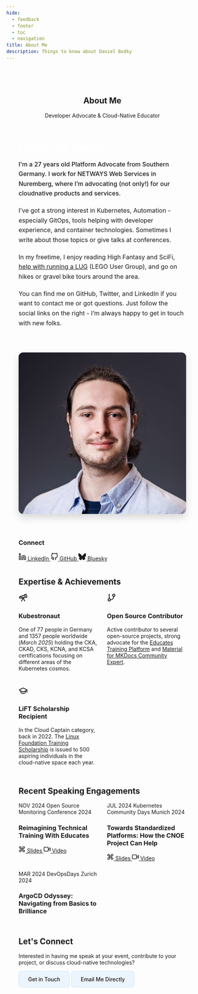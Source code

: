 ```yaml
---
hide:
  - feedback
  - footer
  - toc
  - navigation
title: About Me
description: Things to know about Daniel Bodky
---
```


<div class="about-container">
  <article class="content-card">
    <header class="content-card-header">
      <h1>About Me</h1>
      <p class="content-card-subtitle">Developer Advocate & Cloud-Native Educator</p>
    </header>
    <div class="about-layout">
      <div class="about-main">
        <section class="about-intro">
          <h2>Hello, I'm <span class="highlight">Daniel</span></h2>
          <p class="intro-lead">I'm a 27 years old Platform Advocate from Southern Germany. I work for NETWAYS Web Services in Nuremberg, where I’m advocating (not only!) for our cloudnative products and services.</p>
          <p>I’ve got a strong interest in Kubernetes, Automation - especially GitOps, tools helping with developer experience, and container technologies. Sometimes I write about those topics or give talks at conferences.</p>
          <p>In my freetime, I enjoy reading High Fantasy and SciFi, <a href="https://roguebricks.de" target="_blank">help with running a LUG</a> (LEGO User Group), and go on hikes or gravel bike tours around the area.</p>
          <p>You can find me on GitHub, Twitter, and LinkedIn if you want to contact me or got questions. Just follow the social links on the right - I’m always happy to get in touch with new folks.</p>
        </section>
      </div>
      <div class="about-sidebar">
        <div class="profile-image-container">
          <img src="/assets/images/daniel.jpg" alt="Profile photo" class="profile-image">
        </div>
        <div class="info-card">
          <h3>Connect</h3>
          <div class="social-links">
            <a href="https://linkedin.com/in/daniel-bodky" target="_blank" class="social-link">
              <svg xmlns="http://www.w3.org/2000/svg" width="20" height="20" viewBox="0 0 24 24" fill="none" stroke="currentColor" stroke-width="2" stroke-linecap="round" stroke-linejoin="round"><path d="M16 8a6 6 0 0 1 6 6v7h-4v-7a2 2 0 0 0-2-2 2 2 0 0 0-2 2v7h-4v-7a6 6 0 0 1 6-6z"></path><rect x="2" y="9" width="4" height="12"></rect><circle cx="4" cy="4" r="2"></circle></svg>
              LinkedIn
            </a>
            <a href="https://github.com/mocdaniel" target="_blank" class="social-link">
              <svg xmlns="http://www.w3.org/2000/svg" width="20" height="20" viewBox="0 0 24 24" fill="none" stroke="currentColor" stroke-width="2" stroke-linecap="round" stroke-linejoin="round"><path d="M9 19c-5 1.5-5-2.5-7-3m14 6v-3.87a3.37 3.37 0 0 0-.94-2.61c3.14-.35 6.44-1.54 6.44-7A5.44 5.44 0 0 0 20 4.77 5.07 5.07 0 0 0 19.91 1S18.73.65 16 2.48a13.38 13.38 0 0 0-7 0C6.27.65 5.09 1 5.09 1A5.07 5.07 0 0 0 5 4.77a5.44 5.44 0 0 0-1.5 3.78c0 5.42 3.3 6.61 6.44 7A3.37 3.37 0 0 0 9 18.13V22"></path></svg>
              GitHub
            </a>
            <a href="https://bsky.app/profile/dbodky.me" target="_blank" class="social-link">
              <svg role="img" viewBox="0 0 24 24" fill="currentColor" stroke="none" stroke-width="2" stroke-linecap="round" stroke-linejoin="round" width="20" height="20" xmlns="http://www.w3.org/2000/svg"><title>Bluesky</title><path d="M12 10.8c-1.087-2.114-4.046-6.053-6.798-7.995C2.566.944 1.561 1.266.902 1.565.139 1.908 0 3.08 0 3.768c0 .69.378 5.65.624 6.479.815 2.736 3.713 3.66 6.383 3.364.136-.02.275-.039.415-.056-.138.022-.276.04-.415.056-3.912.58-7.387 2.005-2.83 7.078 5.013 5.19 6.87-1.113 7.823-4.308.953 3.195 2.05 9.271 7.733 4.308 4.267-4.308 1.172-6.498-2.74-7.078a8.741 8.741 0 0 1-.415-.056c.14.017.279.036.415.056 2.67.297 5.568-.628 6.383-3.364.246-.828.624-5.79.624-6.478 0-.69-.139-1.861-.902-2.206-.659-.298-1.664-.62-4.3 1.24C16.046 4.748 13.087 8.687 12 10.8Z"/></svg>
              Bluesky
            </a>
          </div>
        </div>
      </div>
    </div>
    <section class="achievements-section">
      <h2>Expertise & Achievements</h2>
      <div class="achievements-grid">
        <div class="feature-card feature-card-horizontal">
          <div class="feature-card-icon">
            <svg xmlns="http://www.w3.org/2000/svg" width="24" height="24" viewBox="0 0 24 24" fill="none" stroke="currentColor" stroke-width="2" stroke-linecap="round" stroke-linejoin="round"><path d="m10.065 12.493-6.18 1.318a.934.934 0 0 1-1.108-.702l-.537-2.15a1.07 1.07 0 0 1 .691-1.265l13.504-4.44"/><path d="m13.56 11.747 4.332-.924"/><path d="m16 21-3.105-6.21"/><path d="M16.485 5.94a2 2 0 0 1 1.455-2.425l1.09-.272a1 1 0 0 1 1.212.727l1.515 6.06a1 1 0 0 1-.727 1.213l-1.09.272a2 2 0 0 1-2.425-1.455z"/><path d="m6.158 8.633 1.114 4.456"/><path d="m8 21 3.105-6.21"/><circle cx="12" cy="13" r="2"/></svg>
          </div>
          <h3 class="feature-card-title">Kubestronaut</h3>
          <div class="feature-content">
            <p>One of 77 people in Germany and 1357 people worldwide (<i>March 2025</i>) holding the <span style="color: var(--color-accent-primary)">CKA, CKAD, CKS, KCNA</span>, and <span style="color: var(--color-accent-primary)">KCSA</span> certifications focusing on different areas of the Kubernetes cosmos.</p>
          </div>
        </div>
        <div class="feature-card feature-card-horizontal">
          <div class="feature-card-icon">
            <svg xmlns="http://www.w3.org/2000/svg" width="24" height="24" viewBox="0 0 24 24" fill="none" stroke="currentColor" stroke-width="2" stroke-linecap="round" stroke-linejoin="round"><line x1="6" x2="6" y1="3" y2="15"/><circle cx="18" cy="6" r="3"/><circle cx="6" cy="18" r="3"/><path d="M18 9a9 9 0 0 1-9 9"/></svg>
          </div>
          <h3 class="feature-card-title">Open Source Contributor</h3>
          <div class="feature-content">
            <p>Active contributor to several open-source projects, strong advocate for the <a href="https://educates.dev" target="_blank">Educates Training Platform</a> and <a href="https://squidfunk.github.io/mkdocs-material/insiders/community-experts-program" target="_blank">Material for MKDocs Community Expert</a>.</p>
          </div>
        </div>
        <div class="feature-card feature-card-horizontal">
          <div class="feature-card-icon">
            <svg xmlns="http://www.w3.org/2000/svg" width="24" height="24" viewBox="0 0 24 24" fill="none" stroke="currentColor" stroke-width="2" stroke-linecap="round" stroke-linejoin="round"><path d="M21.42 10.922a1 1 0 0 0-.019-1.838L12.83 5.18a2 2 0 0 0-1.66 0L2.6 9.08a1 1 0 0 0 0 1.832l8.57 3.908a2 2 0 0 0 1.66 0z"/><path d="M22 10v6"/><path d="M6 12.5V16a6 3 0 0 0 12 0v-3.5"/></svg>
          </div>
          <h3 class="feature-card-title">LiFT Scholarship Recipient</h3>
          <div class="feature-content">
            <p>In the <span style="color: var(--color-accent-primary)">Cloud Captain</span> category, back in 2022. The <a href="https://training.linuxfoundation.org/blog/500-promising-individuals-worldwide-receive-linux-foundation-it-training-certification-scholarships/" target="_blank">Linux Foundation Training Scholarship</a> is issued to 500 aspiring individuals in the cloud-native space each year.</p>
          </div>
        </div>
      </div>
    </section>
    <section class="talks-section">
      <h2>Recent Speaking Engagements</h2>
      <div class="talks-grid">
        <div class="feature-card">
          <div class="feature-card-header">
            <span class="feature-card-date">NOV 2024</span>
            <span class="feature-card-meta">Open Source Monitoring Conference 2024</span>
          </div>
          <h3 class="feature-card-title">Reimagining Technical Training With Educates</h3>
          <div class="feature-card-links">
            <a href="https://de.slideshare.net/slideshow/osmc-2024-ignite-reimagining-technical-training-with-educates-by-daniel-bodky_2024-pdf/273860581" class="feature-card-link">
              <svg xmlns="http://www.w3.org/2000/svg" width="18" height="18" viewBox="0 0 24 24" fill="none" stroke="currentColor" stroke-width="2" stroke-linecap="round" stroke-linejoin="round"><path d="M15 6v12a3 3 0 1 0 3-3H6a3 3 0 1 0 3 3V6a3 3 0 1 0-3 3h12a3 3 0 1 0-3-3"></path></svg>
              Slides
            </a>
            <a href="https://www.youtube.com/watch?v=n8BTGz1-P1c" class="feature-card-link">
              <svg xmlns="http://www.w3.org/2000/svg" width="18" height="18" viewBox="0 0 24 24" fill="none" stroke="currentColor" stroke-width="2" stroke-linecap="round" stroke-linejoin="round"><polygon points="23 7 16 12 23 17 23 7"></polygon><rect x="1" y="5" width="15" height="14" rx="2" ry="2"></rect></svg>
              Video
            </a>
          </div>
        </div>
        <div class="feature-card">
          <div class="feature-card-header">
            <span class="feature-card-date">JUL 2024</span>
            <span class="feature-card-meta">Kubernetes Community Days Munich 2024</span>
          </div>
          <h3 class="feature-card-title">Towards Standardized Platforms: How the CNOE Project Can Help</h3>
          <div class="feature-card-links">
            <a href="https://slides.dbodky.me/kcd-munich-2024/1" class="feature-card-link">
              <svg xmlns="http://www.w3.org/2000/svg" width="18" height="18" viewBox="0 0 24 24" fill="none" stroke="currentColor" stroke-width="2" stroke-linecap="round" stroke-linejoin="round"><path d="M15 6v12a3 3 0 1 0 3-3H6a3 3 0 1 0 3 3V6a3 3 0 1 0-3 3h12a3 3 0 1 0-3-3"></path></svg>
              Slides
            </a>
            <a href="https://www.youtube.com/watch?v=RRmtCI1qKkk&list=PL54A_DPe8WtBuSp7sqpxeuy_UoTTlKB1O&index=30&t=1s" class="feature-card-link">
              <svg xmlns="http://www.w3.org/2000/svg" width="18" height="18" viewBox="0 0 24 24" fill="none" stroke="currentColor" stroke-width="2" stroke-linecap="round" stroke-linejoin="round"><polygon points="23 7 16 12 23 17 23 7"></polygon><rect x="1" y="5" width="15" height="14" rx="2" ry="2"></rect></svg>
              Video
            </a>
          </div>
        </div>
        <div class="feature-card">
          <div class="feature-card-header">
            <span class="feature-card-date">MAR 2024</span>
            <span class="feature-card-meta">DevOpsDays Zurich 2024</span>
          </div>
          <h3 class="feature-card-title">ArgoCD Odyssey: Navigating from Basics to Brilliance</h3>
          <div class="feature-card-links">
          </div>
        </div>
      </div>
    </section>
    <section class="contact-section">
      <div class="contact-card">
        <h2>Let's Connect</h2>
        <p>Interested in having me speak at your event, contribute to your project, or discuss cloud-native technologies?</p>
        <div class="contact-actions">
          <a href="/#contact" class="contact-button">Get in Touch</a>
          <a href="mailto:blog@dbodky.me" class="contact-button">Email Me Directly</a>
        </div>
      </div>
    </section>
  </article>
</div>

<style>
/* About Page Styles - Page-specific styles only */

/* Container */
.about-container {
  position: relative;
  z-index: 1;
  max-width: 1200px;
  margin: 0 auto;
  padding: 3rem 2rem 4rem;
}

/* Two-column Layout */
.about-layout {
  display: grid;
  grid-template-columns: 2fr 1fr;
  gap: 2.5rem;
  margin-bottom: 2.5rem;
}

.about-main {
  min-width: 0; /* Prevents overflow in grid */
}

.about-sidebar {
  display: flex;
  flex-direction: column;
  gap: 1.5rem;
}

/* Introduction */
.about-intro {
  margin-bottom: 1.5rem;
}

.about-intro h2 {
  font-size: 1.8rem;
  margin-top: 0;
  margin-bottom: 1rem;
  color: #ffffff;
}

.highlight {
  color: var(--color-accent-primary);
}

.intro-lead {
  font-size: 1.2rem;
  line-height: 1.6;
  color: var(--color-text-primary);
  margin-bottom: 1.2rem;
  font-weight: 500;
}

.about-intro p {
  font-size: 1rem;
  line-height: 1.6;
  color: var(--color-text-secondary);
  margin-bottom: 1.2rem;
}

.about-quote {
  margin: 1.5rem 0;
}

.about-quote blockquote {
  background-color: rgba(13, 17, 23, 0.5);
  border-left: 3px solid var(--color-accent-primary);
  padding: 1.2rem;
  margin: 0;
  border-radius: 0 8px 8px 0;
}

.about-quote blockquote p {
  font-size: 1rem;
  line-height: 1.6;
  font-style: italic;
  color: var(--color-text-primary);
  margin: 0;
}

/* Profile Image */
.profile-image-container {
  margin-bottom: 1rem;
}

.profile-image {
  width: 100%;
  border-radius: 12px;
  box-shadow: 0 10px 20px rgba(0, 0, 0, 0.15);
}

/* Featured Image */
.featured-image-section {
  margin-bottom: 2.5rem;
}

.featured-image {
  width: 100%;
  height: auto;
  border-radius: 10px;
  box-shadow: 0 10px 20px rgba(0, 0, 0, 0.15);
}

.image-caption {
  text-align: center;
  font-size: 0.85rem;
  color: var(--color-text-secondary);
  margin-top: 0.6rem;
  font-style: italic;
}

/* Achievements Section */
.achievements-section {
  margin-bottom: 2.5rem;
}

.achievements-grid {
  display: grid;
  grid-template-columns: repeat(3, 1fr);
  gap: 1.5rem;
}

/* Talks Section */
.talks-section {
  margin-bottom: 2.5rem;
}

.talks-grid {
  display: grid;
  grid-template-columns: repeat(3, 1fr);
  gap: 1.5rem;
}

.view-more-talks {
  text-align: center;
  margin-top: 1.5rem;
}

/* Contact Section */
.contact-section {
  margin-top: 2rem;
}

/* Responsive Adjustments */
@media (max-width: 992px) {
  .about-layout {
    grid-template-columns: 1fr;
  }
  
  .about-sidebar {
    display: grid;
    grid-template-columns: repeat(auto-fit, minmax(250px, 1fr));
  }
  
  .profile-image-container {
    grid-column: span 2;
  }
  
  .achievements-grid {
    grid-template-columns: repeat(2, 1fr);
  }
  
  .talks-grid {
    grid-template-columns: repeat(2, 1fr);
  }
}

@media (max-width: 768px) {
  .about-container {
    padding: 2rem 1.5rem 3rem;
  }
  
  .about-sidebar {
    grid-template-columns: 1fr;
  }
  
  .profile-image-container {
    grid-column: span 1;
  }
  
  .achievements-grid {
    grid-template-columns: 1fr;
  }
  
  .talks-grid {
    grid-template-columns: 1fr;
  }
}

@media (max-width: 576px) {
  .about-intro h2 {
    font-size: 1.6rem;
  }
  
  .intro-lead {
    font-size: 1.1rem;
  }
}

.contact-button {
  display: inline-block;
  padding: 0.75rem 1.5rem;
  background-color: rgba(88, 166, 255, 0.1);
  color: var(--color-accent-primary) !important;
  border: 1px solid rgba(88, 166, 255, 0.2);
  border-radius: 8px;
  font-weight: 500;
  text-decoration: none;
  transition: all 0.3s ease;
}

.contact-button:hover {
  background-color: var(--color-accent-primary);
  color: #ffffff !important;
  transform: translateY(-3px);
}
</style>
